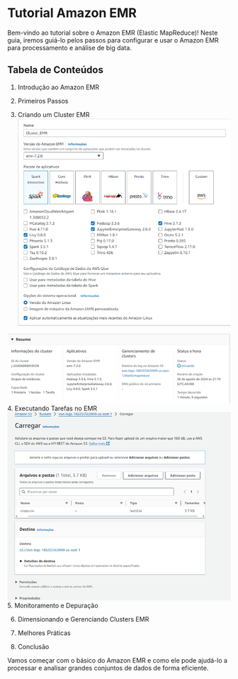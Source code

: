 # Tutorial Amazon EMR

Bem-vindo ao tutorial sobre o Amazon EMR (Elastic MapReduce)! Neste guia, iremos guiá-lo pelos passos para configurar e usar o Amazon EMR para processamento e análise de big data.

## Tabela de Conteúdos
1. Introdução ao Amazon EMR

2. Primeiros Passos

3. Criando um Cluster EMR
![alt text](creating_1.png)

![alt text](image.png)
4. Executando Tarefas no EMR
![alt text](image-1.png)
5. Monitoramento e Depuração

6. Dimensionando e Gerenciando 
Clusters EMR

7. Melhores Práticas

8. Conclusão

Vamos começar com o básico do Amazon EMR e como ele pode ajudá-lo a processar e analisar grandes conjuntos de dados de forma eficiente.
